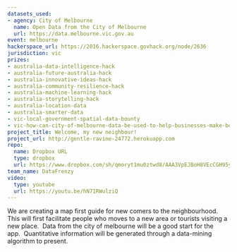 ```yaml
---
datasets_used:
- agency: City of Melbourne
  name: Open Data from the City of Melbourne
  url: https://data.melbourne.vic.gov.au
event: melbourne
hackerspace_url: https://2016.hackerspace.govhack.org/node/2636
jurisdiction: vic
prizes:
- australia-data-intelligence-hack
- australia-future-australia-hack
- australia-innovative-ideas-hack
- australia-community-resilience-hack
- australia-machine-learning-hack
- australia-storytelling-hack
- australia-location-data
- australia-smarter-data
- vic-local-government-spatial-data-bounty
- vic-how-can-city-of-melbourne-data-be-used-to-help-businesses-make-better-decisions?
project_title: Welcome, my new neighbour!
project_url: http://gentle-ravine-24772.herokuapp.com
repo:
  name: Dropbox URL
  type: dropbox
  url: https://www.dropbox.com/sh/qmoryt1mu0ztwd8/AAA3VpEJBoH8VEcCGH95yWxFa?dl=0
team_name: DataFrenzy
video:
  type: youtube
  url: https://youtu.be/hN71RWulziQ
---
```


We are creating a map first guide for new comers to the neighbourhood. 
This will first facilitate people who moves to a new area or tourists visiting a new place. 
Data from the city of melbourne will be a good start for the app. 
Quantitative information will be generated through a data-mining algorithm to present.